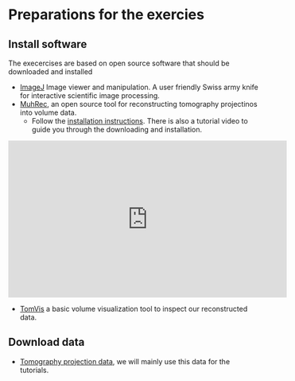 # Preparations for the exercies

## Install software
The execercises are based on open source software that should be downloaded and installed
- [ImageJ](www.fiji.sc) Image viewer and manipulation. A user friendly Swiss army knife for interactive scientific image processing.
- [MuhRec](https://github.com/neutronimaging/imagingsuite/releases/tag/v4.3-pre), an open source tool for reconstructing tomography projectinos into volume data.
  - Follow the [installation instructions](https://github.com/neutronimaging/imagingsuite/wiki/User-manuals-MuhRec-Installation). There is also a tutorial video to guide you through the downloading and installation.

<iframe width="560" height="315" src="https://www.youtube.com/embed/OP_uPeUgN0M" title="YouTube video player" frameborder="0" allow="accelerometer; autoplay; clipboard-write; encrypted-media; gyroscope; picture-in-picture" allowfullscreen></iframe>

- [TomVis](https://tomvis.org) a basic volume visualization tool to inspect our reconstructed data.

## Download data
- [Tomography projection data](https://data.mendeley.com/datasets/g5snr785xy/2), we will mainly use this data for the tutorials.




